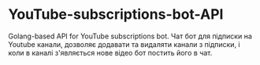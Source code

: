 # YouTube-subscriptions-bot-API
Golang-based API for YouTube subscriptions bot.
Чат бот для підписки на Youtube канали, дозволяє додавати та видаляти канали з підписки, і коли в каналі з'являється нове відео бот постить його в чат.
